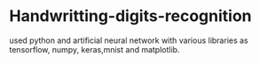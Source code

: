 # Handwritting-digits-recognition
used python and artificial neural network with various libraries as tensorflow, numpy, keras,mnist and matplotlib.
